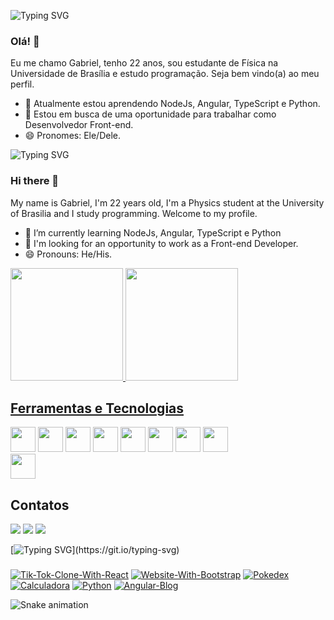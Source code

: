 ![Typing SVG](https://readme-typing-svg.herokuapp.com/?color=FFF&size=35&center=true&vCenter=true&width=1000&lines=Bem-vindo!)
### Olá! 👋

Eu me chamo Gabriel, tenho 22 anos, sou estudante de Física na Universidade de Brasília e estudo programação. Seja bem vindo(a) ao meu perfil.
- 🌱 Atualmente estou aprendendo NodeJs, Angular, TypeScript e Python.
- 🤔 Estou em busca de uma oportunidade para trabalhar como Desenvolvedor Front-end.
- 😄 Pronomes: Ele/Dele.

![Typing SVG](https://readme-typing-svg.herokuapp.com/?color=ccc&size=35&center=true&vCenter=true&width=1000&lines=Welcome!)

### Hi there 👋
My name is Gabriel, I'm 22 years old, I'm a Physics student at the University of Brasilia and I study programming. Welcome to my profile.

<!--
**Teles-Gabriel/Teles-Gabriel** is a ✨ _special_ ✨ repository because its `README.md` (this file) appears on your GitHub profile.

Here are some ideas to get you started:

- 🔭 I’m currently working on ...

- 👯 I’m looking to collaborate on ...
- 🤔 I’m looking for help with  ...
- 💬 Ask me about ...
- 📫 How to reach me: ...
- ⚡ Fun fact:  ...
-->
- 🌱 I’m currently learning NodeJs, Angular, TypeScript e Python
- 🤔 I'm looking for an opportunity to work as a Front-end Developer.
- 😄 Pronouns: He/His.

<div>
<a href="https://github.com/Teles-Gabriel">
<img height="180em" width="auto" src="https://github-readme-stats-sigma-five.vercel.app/api/top-langs/?username=Teles-Gabriel&layout=compact&langs_count=7&theme=dracula"/>
  
<a href="https://github.com/Teles-Gabriel">
<img height="180em" width="auto" src="https://github-readme-stats-sigma-five.vercel.app/api?username=Teles-Gabriel&show_icons=true&theme=dracula&include_all_commits=true&count_private=true"/>
</div>

 ## Ferramentas e Tecnologias
 <a><img src="https://cdn.jsdelivr.net/gh/devicons/devicon/icons/bootstrap/bootstrap-plain-wordmark.svg" width="40" height="40" /></a>
 <a><img src="https://cdn.jsdelivr.net/gh/devicons/devicon/icons/css3/css3-plain-wordmark.svg" width="40" height="40"/></a>
 <a><img src="https://cdn.jsdelivr.net/gh/devicons/devicon/icons/git/git-plain-wordmark.svg" width="40" height="40"/></a>
 <a><img src="https://cdn.jsdelivr.net/gh/devicons/devicon/icons/html5/html5-plain-wordmark.svg" width="40" height="40"/></a>
 <a><img src="https://cdn.jsdelivr.net/gh/devicons/devicon/icons/javascript/javascript-original.svg" width="40" height="40"/></a>
 <a><img src="https://cdn.jsdelivr.net/gh/devicons/devicon/icons/nodejs/nodejs-original.svg" width="40" height="40" /></a>
 <a><img src="https://cdn.jsdelivr.net/gh/devicons/devicon/icons/python/python-original.svg" width="40" height="40"/></a>
 <a><img src="https://cdn.jsdelivr.net/gh/devicons/devicon/icons/r/r-original.svg" width="40" height="40"/></a>        
 <a><img src="https://cdn.jsdelivr.net/gh/devicons/devicon/icons/typescript/typescript-plain.svg" width="40" height="40"/></a>
  
## Contatos

<div>
<a href = "mailto:gabrielteles0609@gmail.com"><img src="https://img.shields.io/badge/Gmail-D14836?style=for-the-badge&logo=gmail&logoColor=white" target="_blank"></a>
<a href="https://instagram.com/gabrielteles001" target="_blank"><img src="https://img.shields.io/badge/-Instagram-%23E4405F?style=for-the-badge&logo=instagram&logoColor=white" target="_blank"></a>
<a href="https://www.linkedin.com/in/gabriel--teles" target="_blank"><img src="https://img.shields.io/badge/-LinkedIn-%230077B5?style=for-the-badge&logo=linkedin&logoColor=white" target="_blank"></a>   
</div>

   [![Typing SVG](https://readme-typing-svg.herokuapp.com/?color=ccc&size=35&center=true&vCenter=true&width=1000&lines=Projetos+Destaque!)](https://git.io/typing-svg)
###


[![Tik-Tok-Clone-With-React](https://github-readme-stats-sigma-five.vercel.app/api/pin/?username=Teles-Gabriel&repo=React-Tik-Tok-Clone&bg_color=161B22&title_color=673ab7&text_color=D0E2F2&icon_color=673ab7&border_color=673ab7)](https://github.com/Teles-Gabriel/React-Tik-Tok-Clone)
[![Website-With-Bootstrap](https://github-readme-stats-sigma-five.vercel.app/api/pin/?username=Teles-Gabriel&repo=Website-With-Bootstrap&bg_color=161B22&title_color=673ab7&text_color=D0E2F2&icon_color=673ab7&border_color=673ab7)](https://github.com/Teles-Gabriel/Website-With-Bootstrap)
[![Pokedex](https://github-readme-stats-sigma-five.vercel.app/api/pin/?username=Teles-Gabriel&repo=Pokedex&bg_color=161B22&title_color=673ab7&text_color=D0E2F2&icon_color=673ab7&border_color=673ab7)](https://github.com/Teles-Gabriel/Pokedex)
[![Calculadora](https://github-readme-stats-sigma-five.vercel.app/api/pin/?username=Teles-Gabriel&repo=Calculadora&bg_color=161B22&title_color=673ab7&text_color=D0E2F2&icon_color=673ab7&border_color=673ab7)](https://github.com/Teles-Gabriel/Calculadora)
[![Python](https://github-readme-stats-sigma-five.vercel.app/api/pin/?username=Teles-Gabriel&repo=Python&bg_color=161B22&title_color=673ab7&text_color=D0E2F2&icon_color=673ab7&border_color=673ab7)](https://github.com/Teles-Gabriel/Python)
[![Angular-Blog](https://github-readme-stats-sigma-five.vercel.app/api/pin/?username=Teles-Gabriel&repo=Angular-Blog&bg_color=161B22&title_color=673ab7&text_color=D0E2F2&icon_color=673ab7&border_color=673ab7)](https://github.com/Teles-Gabriel/Angular-Blog)

![Snake animation](https://github.com/Teles-Gabriel/Teles-Gabriel/blob/output/github-contribution-grid-snake.svg)
  
